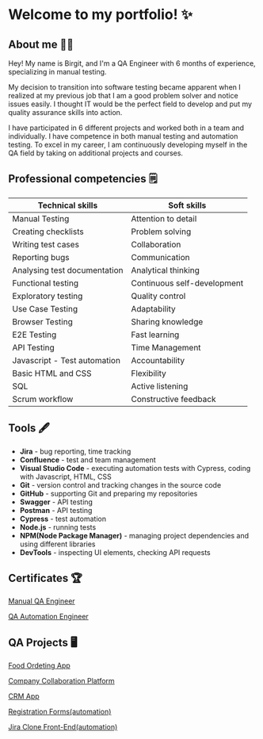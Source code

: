 # Welcome to my portfolio! ✨

## About me 🤸‍♀️
Hey! My name is Birgit, and I'm a QA Engineer with 6 months of experience, specializing in manual testing.

My decision to transition into software testing became apparent when I realized at my previous job that I am a good problem solver and notice issues easily. I thought IT would be the perfect field to develop and put my quality assurance skills into action.

I have participated in 6 different projects and worked both in a team and individually. I have competence in both manual testing and automation testing. To excel in my career, I am continuously developing myself in the QA field by taking on additional projects and courses.

## Professional competencies 🗒️

| Technical skills  |  Soft skills  |
| ----------------- | ------------- |
| Manual Testing  | Attention to detail  |
| Creating checklists  | Problem solving  |
| Writing test cases  | Collaboration  |
| Reporting bugs  | Communication  |
| Analysing test documentation  | Analytical thinking  |
| Functional testing | Continuous self-development |
| Exploratory testing  | Quality control |
| Use Case Testing  | Adaptability  |
| Browser Testing  | Sharing knowledge  |
| E2E Testing  | Fast learning |
| API Testing  | Time Management  |
| Javascript - Test automation |  Accountability |
| Basic HTML and CSS   | Flexibility  |
| SQL   | Active listening |
| Scrum workflow |  Constructive feedback |


## Tools 🖋️
* **Jira** - bug reporting, time tracking
* **Confluence** - test and team management
* **Visual Studio Code** - executing automation tests with Cypress, coding with Javascript, HTML, CSS
* **Git** - version control and tracking changes in the source code
* **GitHub** - supporting Git and preparing my repositories
* **Swagger** - API testing
* **Postman** - API testing
* **Cypress** - test automation
* **Node.js** - running tests
* **NPM(Node Package Manager)** - managing project dependencies and using different libraries
*  **DevTools** - inspecting UI elements, checking API requests 

## Certificates 🏆
[Manual QA Engineer](https://drive.google.com/file/d/1f-rG_aDGjaJQuzzmnpSzJdARlRBLU6j_/view?usp=sharing)

[QA Automation Engineer](https://drive.google.com/file/d/1QJXm173NHyfIOwH2amDU_mcEB_1uWyZs/view?usp=sharing)

## QA Projects 🖥️
[Food Ordeting App](https://github.com/MadAphrodite/Food_Ordering_App)

[Company Collaboration Platform](https://github.com/MadAphrodite/Company_Collaboration_Platform)

[CRM App](https://github.com/MadAphrodite/CRM_App)

[Registration Forms(automation)](https://github.com/MadAphrodite/Registration_Forms_Automation.git)

[Jira Clone Front-End(automation)](https://github.com/MadAphrodite/Jira_Clone_Front-End_Automation.git)





